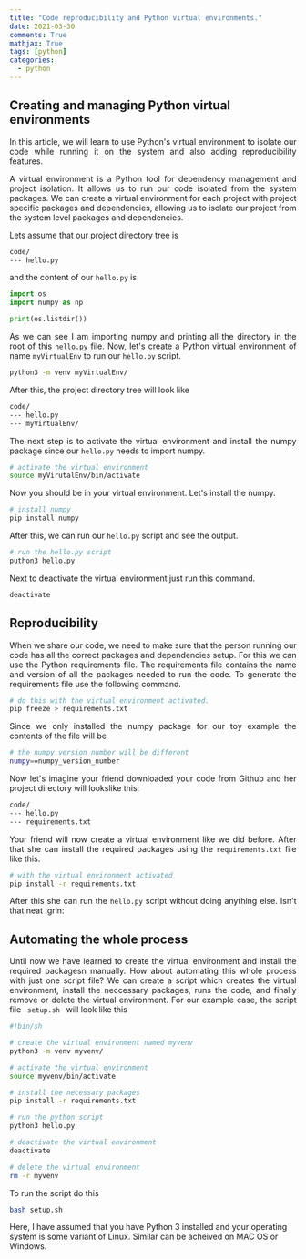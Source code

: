 ```yaml
---
title: "Code reproducibility and Python virtual environments."
date: 2021-03-30
comments: True
mathjax: True
tags: [python]
categories:
  - python
---
```


## Creating and managing Python virtual environments
<div style="text-align: justify">
In this article, we will learn to use Python's virtual environment to isolate our code while running it on the 
system and also adding reproducibility features.

A virtual environment is a Python tool for dependency management and project isolation. It allows us to run our code isolated 
from the system packages. We can create a virtual environment for each project with project specific packages and dependencies, 
allowing us to isolate our project from the system level packages and dependencies.

Lets assume that our project directory tree is
</div>

```bash
code/ 
--- hello.py
```

and the content of our ```hello.py``` is

```python
import os
import numpy as np

print(os.listdir())
```

<div style="text-align: justify">
As we can see I am importing numpy and printing all the directory in the root of this <code>hello.py</code> file. Now, let's create a Python virtual environment 
of name <code>myVirtualEnv</code> to run our <code>hello.py</code> script. 
</div>

```bash
python3 -m venv myVirtualEnv/
```

After this, the project directory tree will look like
```bash
code/ 
--- hello.py
--- myVirtualEnv/
```

<div style="text-align: justify">
The next step is to activate the virtual environment and install the numpy package since our <code>hello.py</code> needs to import numpy.
</div>

```bash
# activate the virtual environment
source myVirutalEnv/bin/activate
```

Now you should be in your virtual environment. Let's install the numpy. 
```bash
# install numpy 
pip install numpy
```

After this, we can run our ```hello.py``` script and see the output.
```bash
# run the hello.py script
puthon3 hello.py
```

Next to deactivate the virtual environment just run this command.
```bash
deactivate
```

## Reproducibility
<div style="text-align: justify">
When we share our code, we need to make sure that the person running our code has all the correct packages and dependencies setup. For this we can use 
the Python requirements file. The requirements file contains the name and version of all the packages needed to run the code. To generate the requirements 
file use the following command.
</div>

```bash
# do this with the virtual environment activated.
pip freeze > requirements.txt
```

<div style="text-align: justify">
Since we only installed the numpy package for our toy example the contents of the file will be 
</div>

```bash
# the numpy version number will be different
numpy==numpy_version_number
```

<div style="text-align: justify">
Now let's imagine your friend downloaded your code from Github and her project directory will lookslike this:
</div>

```bash
code/ 
--- hello.py
--- requirements.txt
```

<div style="text-align: justify">
Your friend will now create a virtual environment like we did before. After that she can install the required packages using the 
<code>requirements.txt</code> file like this.
</div>

```bash
# with the virtual environment activated
pip install -r requirements.txt
```

<div style="text-align: justify">
After this she can run the <code>hello.py</code> script without doing anything else. Isn't that neat :grin:
</div>

## Automating the whole process
<div style="text-align: justify">
Until now we have learned to create the virtual environment and install the required packagesn manually. How about automating this whole process with just one script file? 
We can create a script which creates the virtual environment, install the neccessary packages, runs the code, and finally remove or delete the virtual environment. For our example case, the script file <code> setup.sh </code> will look like this
</div>

```sh
#!bin/sh

# create the virtual environment named myvenv
python3 -m venv myvenv/

# activate the virtual environment
source myvenv/bin/activate

# install the necessary packages
pip install -r requirements.txt

# run the python script
python3 hello.py

# deactivate the virtual environment
deactivate

# delete the virtual environment
rm -r myvenv
```

To run the script do this
```bash
bash setup.sh
```

Here, I have assumed that you have Python 3 installed and your operating system is some variant of Linux. Similar can be acheived on MAC OS or Windows. 

